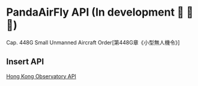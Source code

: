 # PandaAirFly API (In development  🚧 🚧 🚧)
Cap. 448G Small Unmanned Aircraft Order[第448G章《小型無人機令》]






## Insert API

[Hong Kong Observatory API](https://www.hko.gov.hk/en/weatherAPI/doc/files/HKO_Open_Data_API_Documentation.pdf)
